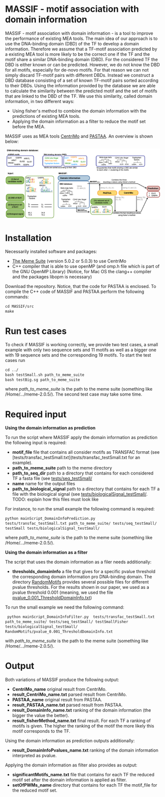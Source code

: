 # MASSIF - motif association with domain information
MASSIF - motif association with domain information - is a tool to improve the performance of existing MEA tools. 
The main idea of our approach is to use the DNA-binding domain (DBD) of the TF to develop a domain information. 
Therefore we assume that a TF-motif association predicted by a existing MEA tool is more likely to be the correct one if the TF and the motif share a similar DNA-binding domain (DBD). 
For the considered TF the DBD is either known or can be predicted. 
However, we do not know the DBD for all motifs, especially for de-novo motifs. 
For that reason we can not simply discard TF-motif pairs with different DBDs.
Instead we construct a DBD database consisting of a set of known TF-motif pairs sorted according to their DBDs. 
Using the information provided by the database we are able to calculate the similarity between the predicted motif and the set of motifs that are linked to the DBD of the TF. 
We use this similarity, called domain information, in two different ways:
 - Using fisher's method to combine the domain information with the predictions of existing MEA tools.
- Applying the domain information as a filter to reduce the motif set before the MEA.

MASSIF uses as MEA tools [CentriMo](https://academic.oup.com/nar/article/40/17/e128/2411117) and [PASTAA](https://www.ncbi.nlm.nih.gov/pmc/articles/PMC2642637/). An overview is shown below:

![overview.png](overview.png)
# Installation

Necessarily installed software and packages:

- [The Meme Suite](http://meme-suite.org/doc/download.html) (version 5.0.2 or 5.0.3) to use CentriMo
- C++ compiler that is able to use openMP (and omp.h file which is part of the GNU OpenMP Library)
(Notice, for Mac OS the clang++ compiler and the packages libopm is necessary)

Download the repository. Notice, that the code for PASTAA is enclosed. 
To compile the C++ code of MASSIF and PASTAA perform the following commands: 
```
cd MASSIF/src
make
```
# Run test cases
To check if MASSIF is working correctly, we provide two test cases, a small example with only two sequence sets  and 11 motifs as well as a bigger one with 19 sequence sets and the corresponding 19 motifs.
To start the test cases run
``` 
cd ../
bash testSmall.sh path_to_meme_suite
bash testBig.sg path_to_meme_suite
```
where *path_to_meme_suite* is the path to the meme suite (something like /Home/.../meme-2.0.5/). The second test case may take some time. 

# Required input

**Using the domain information as prediction**

 To run the script where MASSIF apply the domain information as prediction the following input is required:
 
 - **motif_file** file that contains all consider motifs as TRANSFAC format (see [tests/transfac_testSmall.txt](tests/transfac_testSmall.txt for an example).
 - **path_to_meme_suite** path to the meme directory  
 - **path_to_seq_dir** path to a directory that contains for each considered TF a fasta file (see [tests/seq_testSmall/](tests/seq_testSmall/)
 - **name** name for the output files
 - **path_to_biological_signal** path to a directory that contains for each TF a file with the biological signal (see [tests/biologicalSignal_testSmall/](tests/biologicalSignal_testSmall/).  TODO: explain how this files must look like
 
 For instance, to run the small example the following command is required:
 ```
 python mainScript_DomainInfoPrediction.py  tests/transfac_testSmall.txt path_to_meme_suite/ tests/seq_testSmall/ testSmall tests/biologicalSignal_testSmall/
 ```
 where *path_to_meme_suite* is the path to the meme suite (something like /Home/.../meme-2.0.5/).
 
**Using the domain information as a filter**

The script that uses the domain information as a filer needs additionally:
- **thresholds_domainInfo** a file that gives for a specific pvalue threshold the corresponding domain information pro DNA-binding domain. The directory [RandomMotifs](RandomMotifs/) provides  several possible files for different pvalue thresholds. For the results shown in our paper, we used as a pvalue threshold 0.001 (meaning, we used the file [pvalue_0.001_ThresholdDomainInfo.txt](RandomMotifs/pvalue_0.001_ThresholdDomainInfo.txt))

To run the small example we need the following command:
 ```
  python mainScript_DomainInfoFilter.py  tests/transfac_testSmall.txt path_to_meme_suite/ tests/seq_testSmall/ testSmallFisher tests/biologicalSignal_testSmall/ RandomMotifs/pvalue_0.001_ThresholdDomainInfo.txt
 ```
 with *path_to_meme_suite* is the path to the meme suite (something like /Home/.../meme-2.0.5/).

# Output 
Both variations of MASSIF produce the following output: 

- **CentriMo_name** original result from CentriMo.
- **result_CentriMo_name.txt** parsed result from CentriMo.
- **PASTAA_name** original result from PASTAA.
- **result_PASTAA_name.txt** parsed result from PASTAA.
- **result_DomainInfo_name.txt** ranking of the domain information (the bigger the value the better).
- **result_fisherMethod_name.txt** final result. For each TF a ranking of motifs is given. The higher the ranking of the motif the more likely this motif corresponds to the TF. 

Using the domain information as prediction outputs additionally:

- **result_DomainInfoPvalues_name.txt** ranking  of the domain information interpreted as pvalue.

Applying the domain information as filter also provides as output:

- **significantMotifs_name.txt** file that contains for each TF the reduced motif set after the domain information is applied as filter.
- **setOfPWMs_name** directory that contains for each TF the motif_file for the reduced motif set.
